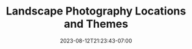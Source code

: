 ---
title: "Landscape Photography Locations and Themes"
date: 2023-08-12T21:23:43-07:00
draft: false
---